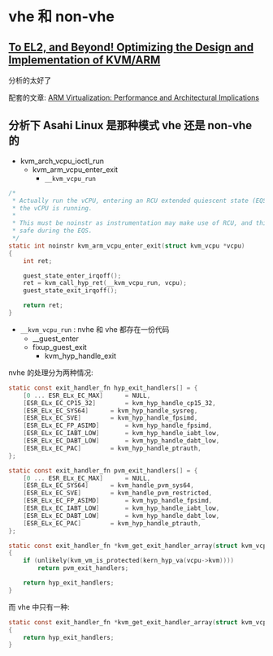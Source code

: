 # vhe 和 non-vhe

## [To EL2, and Beyond! Optimizing the Design and Implementation of KVM/ARM](http://events17.linuxfoundation.org/sites/events/files/slides/To%20EL2%20and%20Beyond_0.pdf)
分析的太好了

配套的文章:
[ARM Virtualization: Performance and Architectural Implications](https://par.nsf.gov/servlets/purl/10310788)

## 分析下 Asahi Linux 是那种模式 vhe 还是 non-vhe 的

- kvm_arch_vcpu_ioctl_run
  - kvm_arm_vcpu_enter_exit
    - `__kvm_vcpu_run`

```c
/*
 * Actually run the vCPU, entering an RCU extended quiescent state (EQS) while
 * the vCPU is running.
 *
 * This must be noinstr as instrumentation may make use of RCU, and this is not
 * safe during the EQS.
 */
static int noinstr kvm_arm_vcpu_enter_exit(struct kvm_vcpu *vcpu)
{
	int ret;

	guest_state_enter_irqoff();
	ret = kvm_call_hyp_ret(__kvm_vcpu_run, vcpu);
	guest_state_exit_irqoff();

	return ret;
}
```

- `__kvm_vcpu_run` : nvhe 和 vhe 都存在一份代码
  - __guest_enter
  - fixup_guest_exit
    - kvm_hyp_handle_exit


nvhe 的处理分为两种情况:
```c
static const exit_handler_fn hyp_exit_handlers[] = {
	[0 ... ESR_ELx_EC_MAX]		= NULL,
	[ESR_ELx_EC_CP15_32]		= kvm_hyp_handle_cp15_32,
	[ESR_ELx_EC_SYS64]		= kvm_hyp_handle_sysreg,
	[ESR_ELx_EC_SVE]		= kvm_hyp_handle_fpsimd,
	[ESR_ELx_EC_FP_ASIMD]		= kvm_hyp_handle_fpsimd,
	[ESR_ELx_EC_IABT_LOW]		= kvm_hyp_handle_iabt_low,
	[ESR_ELx_EC_DABT_LOW]		= kvm_hyp_handle_dabt_low,
	[ESR_ELx_EC_PAC]		= kvm_hyp_handle_ptrauth,
};

static const exit_handler_fn pvm_exit_handlers[] = {
	[0 ... ESR_ELx_EC_MAX]		= NULL,
	[ESR_ELx_EC_SYS64]		= kvm_handle_pvm_sys64,
	[ESR_ELx_EC_SVE]		= kvm_handle_pvm_restricted,
	[ESR_ELx_EC_FP_ASIMD]		= kvm_hyp_handle_fpsimd,
	[ESR_ELx_EC_IABT_LOW]		= kvm_hyp_handle_iabt_low,
	[ESR_ELx_EC_DABT_LOW]		= kvm_hyp_handle_dabt_low,
	[ESR_ELx_EC_PAC]		= kvm_hyp_handle_ptrauth,
};

static const exit_handler_fn *kvm_get_exit_handler_array(struct kvm_vcpu *vcpu)
{
	if (unlikely(kvm_vm_is_protected(kern_hyp_va(vcpu->kvm))))
		return pvm_exit_handlers;

	return hyp_exit_handlers;
}
```

而 vhe 中只有一种:
```c
static const exit_handler_fn *kvm_get_exit_handler_array(struct kvm_vcpu *vcpu)
{
	return hyp_exit_handlers;
}
```
